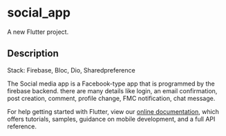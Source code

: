 # social_app

A new Flutter project.

## Description

Stack: Firebase, Bloc, Dio, Sharedpreference

 The Social media app is a Facebook-type app that is
 programmed by the firebase backend. there are many details
 like login, an email confirmation, post creation, comment, profile
 change, FMC notification, chat message.

For help getting started with Flutter, view our
[online documentation](https://flutter.dev/docs), which offers tutorials,
samples, guidance on mobile development, and a full API reference.
